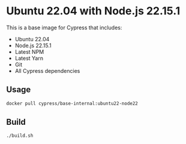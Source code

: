 # Ubuntu 22.04 with Node.js 22.15.1

This is a base image for Cypress that includes:

- Ubuntu 22.04
- Node.js 22.15.1
- Latest NPM
- Latest Yarn
- Git
- All Cypress dependencies

## Usage

```bash
docker pull cypress/base-internal:ubuntu22-node22
```

## Build

```bash
./build.sh
```
